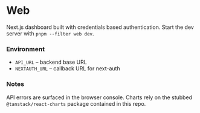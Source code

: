 # Web

Next.js dashboard built with credentials based authentication. Start the dev server with `pnpm --filter web dev`.

### Environment

- `API_URL` – backend base URL
- `NEXTAUTH_URL` – callback URL for next-auth

### Notes

API errors are surfaced in the browser console. Charts rely on the stubbed `@tanstack/react-charts` package contained in this repo.

